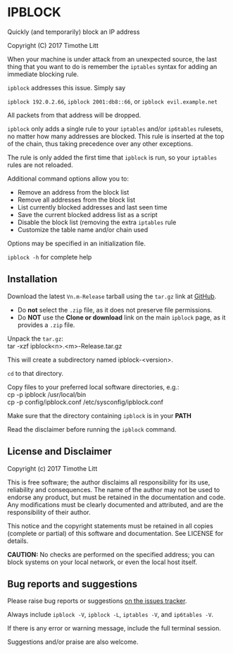 # IPBLOCK

Quickly (and temporarily) block an IP address

Copyright (C) 2017 Timothe Litt

When your machine is under attack from an unexpected source, the last thing that you want to do is remember the `iptables` syntax for adding an immediate blocking rule.

`ipblock` addresses this issue.  Simply say  

`ipblock 192.0.2.66`, `ipblock 2001:db8::66`,  or `ipblock evil.example.net`

All packets from that address will be dropped.

`ipblock` only adds a single rule to your `iptables` and/or `ip6tables` rulesets, no
matter how many addresses are blocked.  This rule is inserted at the top of the chain,
thus taking precedence over any other exceptions.

The rule is only added the first time that `ipblock` is run, so your `iptables` rules are not reloaded.

Additional command options allow you to:
- Remove an address from the block list
- Remove all addresses from the block list
- List currently blocked addresses and last seen time
- Save the current blocked address list as a script
- Disable the block list (removing the extra `iptables` rule
- Customize the table name and/or chain used

Options may be specified in an initialization file.

`ipblock -h` for complete help

## Installation
Download the latest `Vn.m-Release` tarball using the `tar.gz` link at [GitHub](https://github.com/tlhackque/ipblock/releases).

- Do **not** select the `.zip` file, as it does not preserve file permissions.
- Do **NOT** use the **Clone or download** link on the main `ipblock` page, as it provides a `.zip` file.

Unpack the `tar.gz`:  
    tar -xzf ipblock&lt;n&gt;.&lt;m&gt;-Release.tar.gz

This will create a subdirectory named ipblock-&lt;version&gt;.

`cd` to that directory.

Copy files to your preferred local software directories, e.g.:  
    cp -p ipblock /usr/local/bin  
    cp -p config/ipblock.conf /etc/sysconfig/ipblock.conf

Make sure that the directory containing `ipblock` is in your **PATH**

Read the disclaimer before running the `ipblock` command.

## License and Disclaimer
Copyright (c) 2017 Timothe Litt

This is free software; the author disclaims all responsibility for its use, reliability and consequences.  The name of the author may not be used to endorse any product, but must be retained in the documentation and code.  Any modifications must be clearly documented and attributed, and are the responsibility of their author.

This notice and the copyright statements must be retained in all copies (complete or partial) of this software and documentation.  See LICENSE for details.

**CAUTION:** No checks are performed on the specified address; you can block systems
on your local network, or even the local host itself.

## Bug reports and suggestions
Please raise bug reports or suggestions [on the issues tracker](http://github.com/tlhackque/ipblock/issues).

Always include `ipblock -V`, `ipblock -L`, `iptables -V`, and `ip6tables -V`.  

If there is any error or warning message, include the full terminal session.

Suggestions and/or praise are also welcome.
